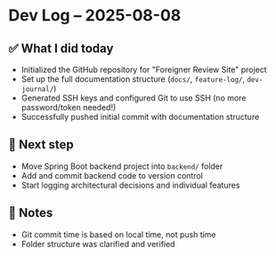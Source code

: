 # Dev Log – 2025-08-08

## ✅ What I did today
- Initialized the GitHub repository for "Foreigner Review Site" project
- Set up the full documentation structure (`docs/`, `feature-log/`, `dev-journal/`)
- Generated SSH keys and configured Git to use SSH (no more password/token needed!)
- Successfully pushed initial commit with documentation structure

## 🔧 Next step
- Move Spring Boot backend project into `backend/` folder
- Add and commit backend code to version control
- Start logging architectural decisions and individual features

## 📝 Notes
- Git commit time is based on local time, not push time
- Folder structure was clarified and verified
